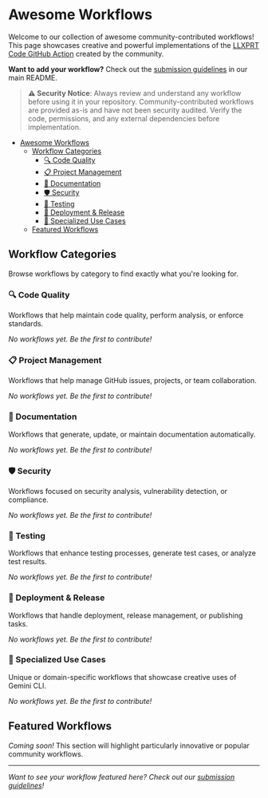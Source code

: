 # Awesome Workflows

Welcome to our collection of awesome community-contributed workflows! This page showcases creative and powerful implementations of the [LLXPRT Code GitHub Action](https://github.com/acoliver/run-llxprt-code) created by the community.

**Want to add your workflow?** Check out the [submission guidelines](./README.md#share-your-workflow) in our main README.

> **⚠️ Security Notice**: Always review and understand any workflow before using it in your repository. Community-contributed workflows are provided as-is and have not been security audited. Verify the code, permissions, and any external dependencies before implementation.

- [Awesome Workflows](#awesome-workflows)
  - [Workflow Categories](#workflow-categories)
    - [🔍 Code Quality](#-code-quality)
    - [📋 Project Management](#-project-management)
    - [📝 Documentation](#-documentation)
    - [🛡️ Security](#️-security)
    - [🧪 Testing](#-testing)
    - [🚀 Deployment \& Release](#-deployment--release)
    - [🎯 Specialized Use Cases](#-specialized-use-cases)
  - [Featured Workflows](#featured-workflows)

## Workflow Categories

Browse workflows by category to find exactly what you're looking for.

### 🔍 Code Quality

Workflows that help maintain code quality, perform analysis, or enforce standards.

*No workflows yet. Be the first to contribute!*

### 📋 Project Management

Workflows that help manage GitHub issues, projects, or team collaboration.

*No workflows yet. Be the first to contribute!*

### 📝 Documentation

Workflows that generate, update, or maintain documentation automatically.

*No workflows yet. Be the first to contribute!*

### 🛡️ Security

Workflows focused on security analysis, vulnerability detection, or compliance.

*No workflows yet. Be the first to contribute!*

### 🧪 Testing

Workflows that enhance testing processes, generate test cases, or analyze test results.

*No workflows yet. Be the first to contribute!*

### 🚀 Deployment & Release

Workflows that handle deployment, release management, or publishing tasks.

*No workflows yet. Be the first to contribute!*

### 🎯 Specialized Use Cases

Unique or domain-specific workflows that showcase creative uses of Gemini CLI.

*No workflows yet. Be the first to contribute!*

## Featured Workflows

*Coming soon!* This section will highlight particularly innovative or popular community workflows.

---

*Want to see your workflow featured here? Check out our [submission guidelines](./README.md#share-your-workflow)!*
